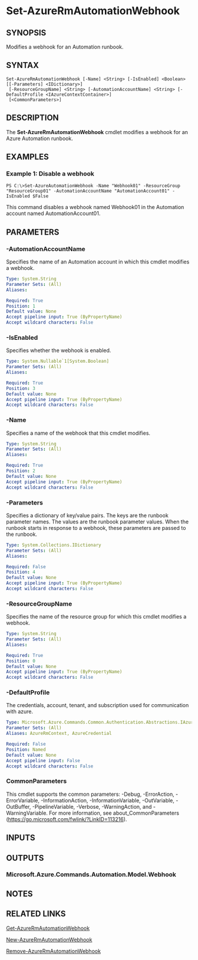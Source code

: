 ﻿---
external help file: Microsoft.Azure.Commands.ResourceManager.Automation.dll-Help.xml
Module Name: AzureRM.Automation
ms.assetid: 9EA7F710-36FB-435C-BF28-1015E5D3155F
online version:
schema: 2.0.0
content_git_url: https://github.com/Azure/azure-powershell/blob/preview/src/ResourceManager/Automation/Commands.Automation/help/Set-AzureRMAutomationWebhook.md
original_content_git_url: https://github.com/Azure/azure-powershell/blob/preview/src/ResourceManager/Automation/Commands.Automation/help/Set-AzureRMAutomationWebhook.md
---

# Set-AzureRmAutomationWebhook

## SYNOPSIS
Modifies a webhook for an Automation runbook.

## SYNTAX

```
Set-AzureRmAutomationWebhook [-Name] <String> [-IsEnabled] <Boolean> [[-Parameters] <IDictionary>]
 [-ResourceGroupName] <String> [-AutomationAccountName] <String> [-DefaultProfile <IAzureContextContainer>]
 [<CommonParameters>]
```

## DESCRIPTION
The **Set-AzureRmAutomationWebhook** cmdlet modifies a webhook for an Azure Automation runbook.

## EXAMPLES

### Example 1: Disable a webhook
```
PS C:\>Set-AzureAutomationWebhook -Name "Webhook01" -ResourceGroup "ResourceGroup01" -AutomationAccountName "AutomationAccount01" -IsEnabled $False
```

This command disables a webhook named Webhook01 in the Automation account named AutomationAccount01.

## PARAMETERS

### -AutomationAccountName
Specifies the name of an Automation account in which this cmdlet modifies a webhook.

```yaml
Type: System.String
Parameter Sets: (All)
Aliases: 

Required: True
Position: 1
Default value: None
Accept pipeline input: True (ByPropertyName)
Accept wildcard characters: False
```

### -IsEnabled
Specifies whether the webhook is enabled.

```yaml
Type: System.Nullable`1[System.Boolean]
Parameter Sets: (All)
Aliases: 

Required: True
Position: 3
Default value: None
Accept pipeline input: True (ByPropertyName)
Accept wildcard characters: False
```

### -Name
Specifies a name of the webhook that this cmdlet modifies.

```yaml
Type: System.String
Parameter Sets: (All)
Aliases: 

Required: True
Position: 2
Default value: None
Accept pipeline input: True (ByPropertyName)
Accept wildcard characters: False
```

### -Parameters
Specifies a dictionary of key/value pairs.
The keys are the runbook parameter names.
The values are the runbook parameter values.
When the runbook starts in response to a webhook, these parameters are passed to the runbook.

```yaml
Type: System.Collections.IDictionary
Parameter Sets: (All)
Aliases: 

Required: False
Position: 4
Default value: None
Accept pipeline input: True (ByPropertyName)
Accept wildcard characters: False
```

### -ResourceGroupName
Specifies the name of the resource group for which this cmdlet modifies a webhook.

```yaml
Type: System.String
Parameter Sets: (All)
Aliases: 

Required: True
Position: 0
Default value: None
Accept pipeline input: True (ByPropertyName)
Accept wildcard characters: False
```

### -DefaultProfile
The credentials, account, tenant, and subscription used for communication with azure.

```yaml
Type: Microsoft.Azure.Commands.Common.Authentication.Abstractions.IAzureContextContainer
Parameter Sets: (All)
Aliases: AzureRmContext, AzureCredential

Required: False
Position: Named
Default value: None
Accept pipeline input: False
Accept wildcard characters: False
```

### CommonParameters
This cmdlet supports the common parameters: -Debug, -ErrorAction, -ErrorVariable, -InformationAction, -InformationVariable, -OutVariable, -OutBuffer, -PipelineVariable, -Verbose, -WarningAction, and -WarningVariable. For more information, see about_CommonParameters (https://go.microsoft.com/fwlink/?LinkID=113216).

## INPUTS

## OUTPUTS

### Microsoft.Azure.Commands.Automation.Model.Webhook

## NOTES

## RELATED LINKS

[Get-AzureRmAutomationWebhook](./Get-AzureRMAutomationWebhook.md)

[New-AzureRmAutomationWebhook](./New-AzureRMAutomationWebhook.md)

[Remove-AzureRmAutomationWebhook](./Remove-AzureRMAutomationWebhook.md)


